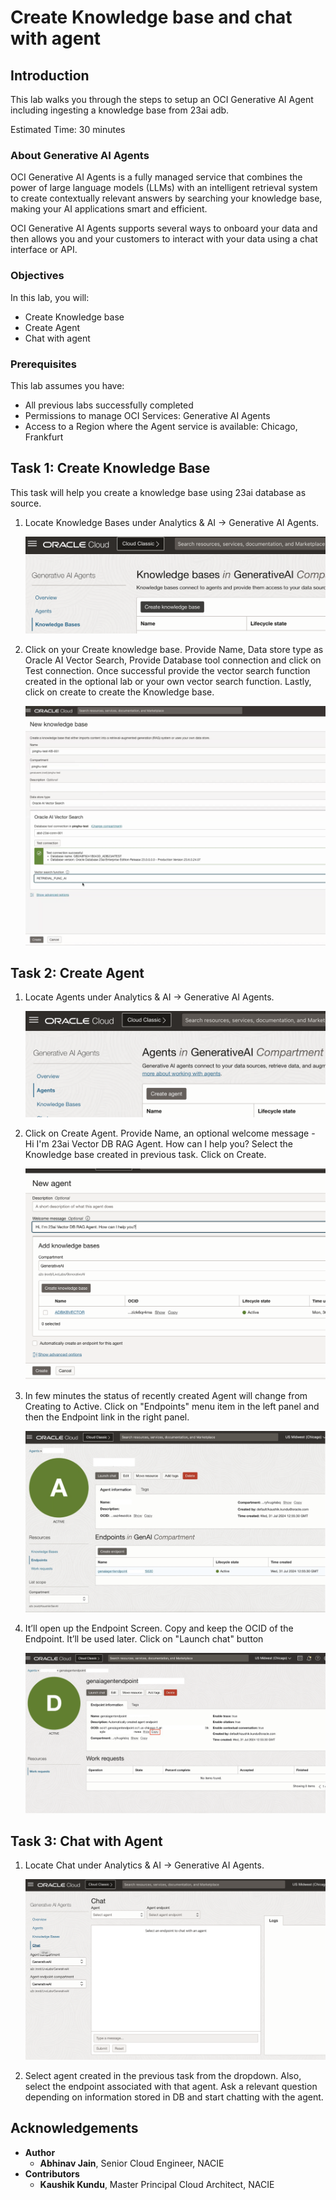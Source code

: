 # Create Knowledge base and chat with agent

## Introduction

This lab walks you through the steps to setup an OCI Generative AI Agent including ingesting a knowledge base from 23ai adb.

Estimated Time: 30 minutes

### About Generative AI Agents

OCI Generative AI Agents is a fully managed service that combines the power of large language models (LLMs) with an intelligent retrieval system to create contextually relevant answers by searching your knowledge base, making your AI applications smart and efficient.

OCI Generative AI Agents supports several ways to onboard your data and then allows you and your customers to interact with your data using a chat interface or API.

### Objectives

In this lab, you will:

* Create Knowledge base
* Create Agent
* Chat with agent

### Prerequisites

This lab assumes you have:

* All previous labs successfully completed
* Permissions to manage OCI Services: Generative AI Agents
* Access to a Region where the Agent service is available: Chicago, Frankfurt

## Task 1: Create Knowledge Base

This task will help you create a knowledge base using 23ai database as source.

1. Locate Knowledge Bases under Analytics & AI -> Generative AI Agents.

    ![KB Navigation](images/locate_kb.png)

2. Click on your Create knowledge base. Provide Name, Data store type as Oracle AI Vector Search, Provide Database tool connection and click on Test connection. Once successful provide the vector search function created in the optional lab or your own vector search function. Lastly, click on create to create the Knowledge base.

    ![KB creation](images/create_kb.png)

## Task 2: Create Agent

1. Locate Agents under Analytics & AI -> Generative AI Agents.

    ![Agent Navigation](images/locate_agent.png)

2. Click on Create Agent. Provide Name, an optional welcome message - Hi I'm 23ai Vector DB RAG Agent. How can I help you? Select the Knowledge base created in previous task. Click on Create.

    ![Create Agent](images/create_agent.png)

3. In few minutes the status of recently created Agent will change from Creating to Active. Click on "Endpoints" menu item in the left panel and then the Endpoint link in the right panel.

    ![Endpoint Agent](images/agent_active_endpoint.png)

4. It’ll open up the Endpoint Screen. Copy and keep the OCID of the Endpoint. It’ll be used later. Click on "Launch chat" button

    ![Agent Endpoint](images/agent_endpoint.png)

## Task 3: Chat with Agent

1. Locate Chat under Analytics & AI -> Generative AI Agents.

    ![Chat Navigation](images/locate_chat.png)

2. Select agent created in the previous task from the dropdown. Also, select the endpoint associated with that agent. Ask a relevant question depending on information stored in DB and start chatting with the agent.

## Acknowledgements

* **Author**
    * **Abhinav Jain**, Senior Cloud Engineer, NACIE
* **Contributors**
    * **Kaushik Kundu**, Master Principal Cloud Architect, NACIE

